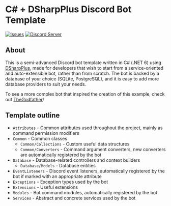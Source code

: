 # C# + DSharpPlus Discord Bot Template
[![Issues](https://img.shields.io/github/issues/ivan-ristovic/DiscordBotTemplate.svg)](https://github.com/ivan-ristovic/DiscordBotTemplate/issues)
[![Discord Server](https://discord.com/api/guilds/794671727291531274/embed.png)](https://discord.gg/z7KZGQQxRz)

## About
This is a semi-advanced Discord bot template written in C# (.NET 6) using [DSharpPlus](https://github.com/DSharpPlus/DSharpPlus), made for developers that wish to start from a service-oriented and auto-extensible bot, rather than from scratch. The bot is backed by a database of your choice (SQLite, PostgreSQL), and it is easy to add more database providers to suit your needs. 

To see a more complex bot that inspired the creation of this example, check out [TheGodfather](https://github.com/ivan-ristovic/the-godfather)!

## Template outline
  - `Attributes` - Common attributes used throughout the project, mainly as command permission modifiers
  - `Common` - Common classes
    - `Common/Collections` - Custom useful data structures
    - `Common/Converters` - Command argument converters, new converters are automatically registered by the bot
  - `Database` - Database-related controllers and context builders
    - `Database/Models` - Database entities
  - `EventListeners` - Discord event listeners, automatically registered by the bot if marked with an appropriate attribute
  - `Exceptions` - Exception types used by the bot
  - `Extensions` - Useful extensions
  - `Modules` - Bot command modules, automatically registered by the bot
  - `Services` - Abstract and concrete services used by the bot
